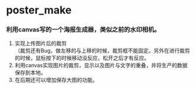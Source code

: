 # poster_make
<h3>利用canvas写的一个海报生成器，类似之前的水印相机。</h3>
<ol>
<li>实现上传图片后的裁剪</br>（裁剪还有Bug，做左移的与上移的时候，裁剪框不能固定。另外在进行裁剪的时候，鼠标按下的时候移动没反应，松开之后才有反应。</li>

<li>利用canvas实现图片的裁剪，显示以及图片与文字的重叠，并将生产的数据保存到本地。</li>
<li>在后期还可以增加保存大图的功能。</li>
</ol>
